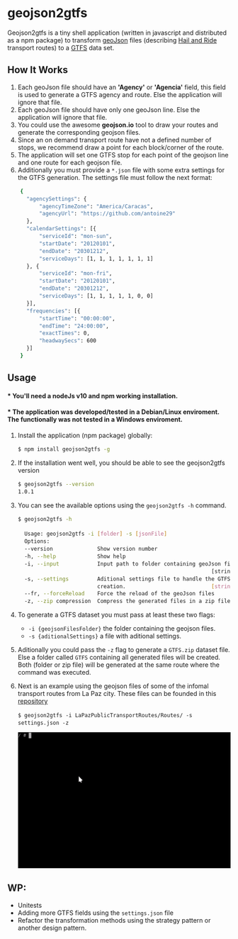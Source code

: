 # geojson2gtfs 

Geojson2gtfs is a tiny shell application (written in javascript and distributed as a npm package) to transform [geoJson](https://geojson.org/) files (describing [Hail and Ride](https://en.wikipedia.org/wiki/Hail_and_ride) transport routes) to a [GTFS](https://gtfs.org/) data set.

## How It Works
1. Each geoJson file should have an **'Agency'** or **'Agencia'** field, this field is
    used to generate a GTFS agency and route. Else the application will ignore that file.
2. Each geoJson file should have only one geoJson line. Else the application will ignore
    that file.
3. You could use the awesome **geojson.io** tool to draw your routes and
    generate the corresponding geojson files.
4. Since an on demand transport route have not a defined number of stops, we recommend
    draw a point for each block/corner of the route.
5. The application will set one GTFS stop for each point of the geojson line and one
    route for each geojson file.
6. Additionally you must provide a `*.json` file with some extra settings for the GTFS generation. The settings file must follow the next format: 

  ```sh
      {
  	    "agencySettings": {
  	    	"agencyTimeZone": "America/Caracas",
  	    	"agencyUrl": "https://github.com/antoine29"
  	    },
  	    "calendarSettings": [{
  	    	"serviceId": "mon-sun",
  	    	"startDate": "20120101",
  	    	"endDate": "20301212",
  	    	"serviceDays": [1, 1, 1, 1, 1, 1, 1]
  	    }, {
  	    	"serviceId": "mon-fri",
  	    	"startDate": "20120101",
  	    	"endDate": "20301212",
  	    	"serviceDays": [1, 1, 1, 1, 1, 0, 0]
  	    }],
  	    "frequencies": [{
  	    	"startTime": "00:00:00",
  	    	"endTime": "24:00:00",
  	    	"exactTimes": 0,
  	    	"headwaySecs": 600
  	    }]
      }
  ```
## Usage

#### * You'll need a **nodeJs v10** and **npm** working installation.
#### * The application was developed/tested in a Debian/Linux enviroment. The functionally was not tested in a Windows enviroment.

1. Install the application (npm package) globally:

    ```sh
    $ npm install geojson2gtfs -g
    ```

2. If the installation went well, you should be able to see the geojson2gtfs version

    ```sh
    $ geojson2gtfs --version
    1.0.1
    ```

3. You can see the available options using the `geojson2gtfs -h` command.
    ```sh
    $ geojson2gtfs -h

      Usage: geojson2gtfs -i [folder] -s [jsonFile]
      Options:
      --version              Show version number                           [boolean]
      -h, --help             Show help                                     [boolean]
      -i, --input            Input path to folder containing geoJson files.
                                                                 [string] [required]
      -s, --settings         Aditional settings file to handle the GTFS feed
                             creation.                           [string] [required]
      --fr, --forceReload    Force the reload of the geoJson files         [boolean]
      -z, --zip compression  Compress the generated files in a zip file    [boolean]
    ```
  
4. To generate a GTFS dataset you must pass at least these two flags:
    * `-i {geojsonFilesFolder}` the folder containing the geojson files.
    * `-s {aditionalSettings}` a file with aditional settings.

5. Aditionally you could pass the `-z` flag to generate a `GTFS.zip` dataset file. Else a folder called `GTFS` containing all generated files will be created. Both (folder or zip file) will be generated at the same route where the command was executed.

6. Next is an example using the geojson files of some of the infomal transport routes from La Paz city. These files can be founded in this [repository](https://github.com/antoine29/LaPazPublicTransportRoutes)

    `$ geojson2gtfs -i LaPazPublicTransportRoutes/Routes/ -s settings.json -z`

    <p align="center">
      <img src="./example.gif" alt="Size Limit CLI" width="738">
    </p>


## WP:

  * Unitests
  * Adding more GTFS fields using the `settings.json` file
  * Refactor the transformation methods using the strategy pattern or another design pattern.